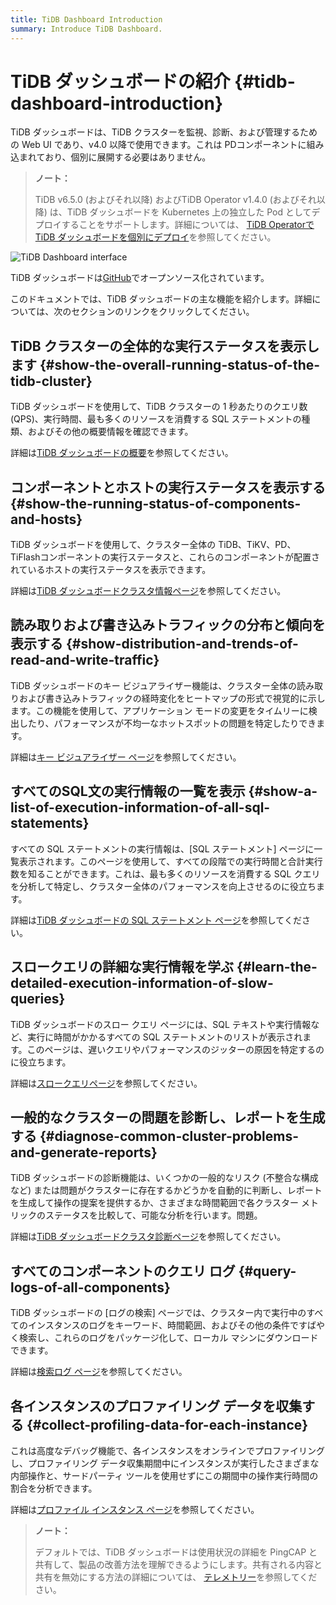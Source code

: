 ```yaml
---
title: TiDB Dashboard Introduction
summary: Introduce TiDB Dashboard.
---
```


# TiDB ダッシュボードの紹介 {#tidb-dashboard-introduction}

TiDB ダッシュボードは、TiDB クラスターを監視、診断、および管理するための Web UI であり、v4.0 以降で使用できます。これは PDコンポーネントに組み込まれており、個別に展開する必要はありません。

> **ノート：**
>
> TiDB v6.5.0 (およびそれ以降) およびTiDB Operator v1.4.0 (およびそれ以降) は、TiDB ダッシュボードを Kubernetes 上の独立した Pod としてデプロイすることをサポートします。詳細については、 [TiDB Operatorで TiDB ダッシュボードを個別にデプロイ](https://docs.pingcap.com/tidb-in-kubernetes/dev/get-started#deploy-tidb-dashboard-independently)を参照してください。

![TiDB Dashboard interface](/media/dashboard/dashboard-intro.gif)

TiDB ダッシュボードは[GitHub](https://github.com/pingcap-incubator/tidb-dashboard)でオープンソース化されています。

このドキュメントでは、TiDB ダッシュボードの主な機能を紹介します。詳細については、次のセクションのリンクをクリックしてください。

## TiDB クラスターの全体的な実行ステータスを表示します {#show-the-overall-running-status-of-the-tidb-cluster}

TiDB ダッシュボードを使用して、TiDB クラスターの 1 秒あたりのクエリ数 (QPS)、実行時間、最も多くのリソースを消費する SQL ステートメントの種類、およびその他の概要情報を確認できます。

詳細は[TiDB ダッシュボードの概要](/dashboard/dashboard-overview.md)を参照してください。

## コンポーネントとホストの実行ステータスを表示する {#show-the-running-status-of-components-and-hosts}

TiDB ダッシュボードを使用して、クラスター全体の TiDB、TiKV、PD、 TiFlashコンポーネントの実行ステータスと、これらのコンポーネントが配置されているホストの実行ステータスを表示できます。

詳細は[TiDB ダッシュボードクラスタ情報ページ](/dashboard/dashboard-cluster-info.md)を参照してください。

## 読み取りおよび書き込みトラフィックの分布と傾向を表示する {#show-distribution-and-trends-of-read-and-write-traffic}

TiDB ダッシュボードのキー ビジュアライザー機能は、クラスター全体の読み取りおよび書き込みトラフィックの経時変化をヒートマップの形式で視覚的に示します。この機能を使用して、アプリケーション モードの変更をタイムリーに検出したり、パフォーマンスが不均一なホットスポットの問題を特定したりできます。

詳細は[キー ビジュアライザー ページ](/dashboard/dashboard-key-visualizer.md)を参照してください。

## すべてのSQL文の実行情報の一覧を表示 {#show-a-list-of-execution-information-of-all-sql-statements}

すべての SQL ステートメントの実行情報は、[SQL ステートメント] ページに一覧表示されます。このページを使用して、すべての段階での実行時間と合計実行数を知ることができます。これは、最も多くのリソースを消費する SQL クエリを分析して特定し、クラスター全体のパフォーマンスを向上させるのに役立ちます。

詳細は[TiDB ダッシュボードの SQL ステートメント ページ](/dashboard/dashboard-statement-list.md)を参照してください。

## スロークエリの詳細な実行情報を学ぶ {#learn-the-detailed-execution-information-of-slow-queries}

TiDB ダッシュボードのスロー クエリ ページには、SQL テキストや実行情報など、実行に時間がかかるすべての SQL ステートメントのリストが表示されます。このページは、遅いクエリやパフォーマンスのジッターの原因を特定するのに役立ちます。

詳細は[スロークエリページ](/dashboard/dashboard-slow-query.md)を参照してください。

## 一般的なクラスターの問題を診断し、レポートを生成する {#diagnose-common-cluster-problems-and-generate-reports}

TiDB ダッシュボードの診断機能は、いくつかの一般的なリスク (不整合な構成など) または問題がクラスターに存在するかどうかを自動的に判断し、レポートを生成して操作の提案を提供するか、さまざまな時間範囲で各クラスター メトリックのステータスを比較して、可能な分析を行います。問題。

詳細は[TiDB ダッシュボードクラスタ診断ページ](/dashboard/dashboard-diagnostics-access.md)を参照してください。

## すべてのコンポーネントのクエリ ログ {#query-logs-of-all-components}

TiDB ダッシュボードの [ログの検索] ページでは、クラスター内で実行中のすべてのインスタンスのログをキーワード、時間範囲、およびその他の条件ですばやく検索し、これらのログをパッケージ化して、ローカル マシンにダウンロードできます。

詳細は[検索ログ ページ](/dashboard/dashboard-log-search.md)を参照してください。

## 各インスタンスのプロファイリング データを収集する {#collect-profiling-data-for-each-instance}

これは高度なデバッグ機能で、各インスタンスをオンラインでプロファイリングし、プロファイリング データ収集期間中にインスタンスが実行したさまざまな内部操作と、サードパーティ ツールを使用せずにこの期間中の操作実行時間の割合を分析できます。

詳細は[プロファイル インスタンス ページ](/dashboard/dashboard-profiling.md)を参照してください。

> **ノート：**
>
> デフォルトでは、TiDB ダッシュボードは使用状況の詳細を PingCAP と共有して、製品の改善方法を理解できるようにします。共有される内容と共有を無効にする方法の詳細については、 [テレメトリー](/telemetry.md)を参照してください。
